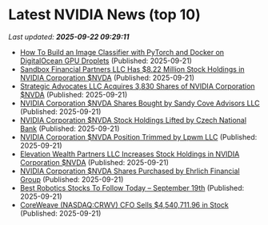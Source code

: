 # Latest NVIDIA News (top 10)
_Last updated: **2025-09-22 09:29:11**_

- [How To Build an Image Classifier with PyTorch and Docker on DigitalOcean GPU Droplets](https://www.digitalocean.com/community/questions/how-to-build-an-image-classifier-with-pytorch-and-docker-on-digitalocean-gpu-droplets) (Published: 2025-09-21)
- [Sandbox Financial Partners LLC Has $8.22 Million Stock Holdings in NVIDIA Corporation $NVDA](https://www.etfdailynews.com/2025/09/21/sandbox-financial-partners-llc-has-8-22-million-stock-holdings-in-nvidia-corporation-nvda/) (Published: 2025-09-21)
- [Strategic Advocates LLC Acquires 3,830 Shares of NVIDIA Corporation $NVDA](https://www.etfdailynews.com/2025/09/21/strategic-advocates-llc-acquires-3830-shares-of-nvidia-corporation-nvda/) (Published: 2025-09-21)
- [NVIDIA Corporation $NVDA Shares Bought by Sandy Cove Advisors LLC](https://www.etfdailynews.com/2025/09/21/nvidia-corporation-nvda-shares-bought-by-sandy-cove-advisors-llc/) (Published: 2025-09-21)
- [NVIDIA Corporation $NVDA Stock Holdings Lifted by Czech National Bank](https://www.etfdailynews.com/2025/09/21/nvidia-corporation-nvda-stock-holdings-lifted-by-czech-national-bank/) (Published: 2025-09-21)
- [NVIDIA Corporation $NVDA Position Trimmed by Lpwm LLC](https://www.etfdailynews.com/2025/09/21/nvidia-corporation-nvda-position-trimmed-by-lpwm-llc/) (Published: 2025-09-21)
- [Elevation Wealth Partners LLC Increases Stock Holdings in NVIDIA Corporation $NVDA](https://www.etfdailynews.com/2025/09/21/elevation-wealth-partners-llc-increases-stock-holdings-in-nvidia-corporation-nvda/) (Published: 2025-09-21)
- [NVIDIA Corporation $NVDA Shares Purchased by Ehrlich Financial Group](https://www.etfdailynews.com/2025/09/21/nvidia-corporation-nvda-shares-purchased-by-ehrlich-financial-group/) (Published: 2025-09-21)
- [Best Robotics Stocks To Follow Today – September 19th](https://www.etfdailynews.com/2025/09/21/best-robotics-stocks-to-follow-today-september-19th/) (Published: 2025-09-21)
- [CoreWeave (NASDAQ:CRWV) CFO Sells $4,540,711.96 in Stock](https://www.etfdailynews.com/2025/09/21/coreweave-nasdaqcrwv-cfo-sells-4540711-96-in-stock/) (Published: 2025-09-21)
